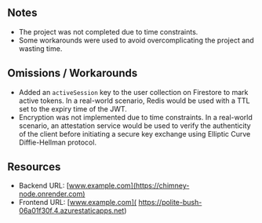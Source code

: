## Notes

- The project was not completed due to time constraints.
- Some workarounds were used to avoid overcomplicating the project and wasting time.

## Omissions / Workarounds

- Added an `activeSession` key to the user collection on Firestore to mark active tokens. In a real-world scenario, Redis would be used with a TTL set to the expiry time of the JWT.
- Encryption was not implemented due to time constraints. In a real-world scenario, an attestation service would be used to verify the authenticity of the client before initiating a secure key exchange using Elliptic Curve Diffie-Hellman protocol.

## Resources

- Backend URL: [www.example.com](https://chimney-node.onrender.com)
- Frontend URL: [www.example.com]( https://polite-bush-06a01f30f.4.azurestaticapps.net)

